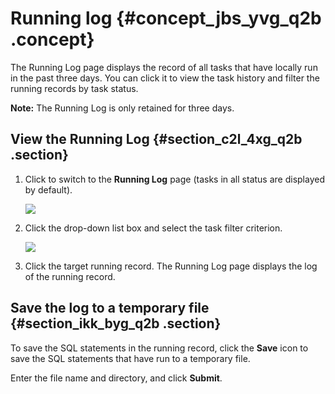 # Running log {#concept_jbs_yvg_q2b .concept}

The Running Log page displays the record of all tasks that have locally run in the past three days. You can click it to view the task history and filter the running records by task status.

**Note:** The Running Log is only retained for three days.

## View the Running Log {#section_c2l_4xg_q2b .section}

1.  Click to switch to the **Running Log** page \(tasks in all status are displayed by default\).

    ![](http://static-aliyun-doc.oss-cn-hangzhou.aliyuncs.com/assets/img/16314/15427071007952_en-US.png)

2.  Click the drop-down list box and select the task filter criterion.

    ![](http://static-aliyun-doc.oss-cn-hangzhou.aliyuncs.com/assets/img/16314/15427071007953_en-US.png)

3.  Click the target running record. The Running Log page displays the log of the running record.

## Save the log to a temporary file {#section_ikk_byg_q2b .section}

To save the SQL statements in the running record, click the **Save** icon to save the SQL statements that have run to a temporary file.

Enter the file name and directory, and click **Submit**.

